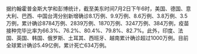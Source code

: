 据约翰霍普金斯大学和彭博统计，截至美东时间7月2日下午6时，美国、德国、意大利、巴西、中国台湾分别新增确诊8.1万例、9.9万例、8.6万例、3.8万例、3.5万例，累计确诊8784万例、2839万例、1870万例、3247万例、384万例，疫苗接种完毕比率为66.3%、76.2%、80.4%、79.8%、82.7%。此外，印度、法国、英国、韩国、俄罗斯、土耳其、西班牙、越南累计确诊超过1000万例。目前全球累计确诊5.49亿例，累计死亡634万例。